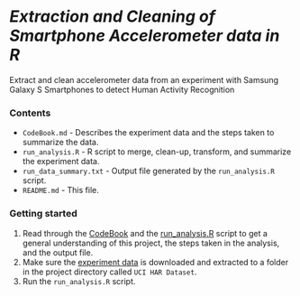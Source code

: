 # *Extraction and Cleaning of Smartphone Accelerometer data in R*
Extract and clean accelerometer data from an experiment with Samsung Galaxy S Smartphones to detect Human Activity Recognition

### Contents

  - `CodeBook.md` - Describes the experiment data and the steps taken to summarize the data.
  - `run_analysis.R` - R script to merge, clean-up, transform, and summarize the experiment data.
  - `run_data_summary.txt` - Output file generated by the `run_analysis.R` script.
  - `README.md` - This file.

### Getting started

  1. Read through the [CodeBook](CodeBook.md) and the [run_analysis.R](run_analysis.R) script to get a general understanding of this project, the steps taken in the analysis, and the output file.
  2. Make sure the [experiment data](https://d396qusza40orc.cloudfront.net/getdata%2Fprojectfiles%2FUCI%20HAR%20Dataset.zip) is downloaded and extracted to a folder in the project directory called `UCI HAR Dataset`.
  3. Run the `run_analysis.R` script.
